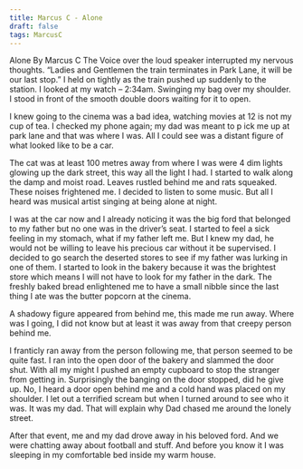 ```yaml
---
title: Marcus C - Alone
draft: false
tags: MarcusC
---
```

 
Alone 
By Marcus C
The Voice over the loud speaker interrupted my nervous thoughts. “Ladies and Gentlemen the train terminates in Park Lane, it will be our last stop.” I held on tightly as the train pushed up suddenly to the station. I looked at my watch – 2:34am. Swinging my bag over my shoulder. I stood in front of the smooth double doors waiting for it to open.
 
I knew going to the cinema was a bad idea, watching movies at 12 is not my cup of tea. I checked my phone again; my dad was meant to p ick me up at park lane and that was where I was. All I could see was a distant figure of what looked like to be a car.
 
The cat was at least 100 metres away from where I was were 4 dim lights glowing up the dark street, this way all the light I had. I started to walk along the damp and moist road. Leaves rustled behind me and rats squeaked. These noises frightened me. I decided to listen to some music. But all I heard was musical artist singing at being alone at night.
 
I was at the car now and I already noticing it was the big ford that belonged to my father but no one was in the driver’s seat. I started to feel a sick feeling in my stomach, what if my father left me. But I knew my dad, he would not be willing to leave his precious car without it be supervised. I decided to go search the deserted stores to see if my father was lurking in one of them. I started to look in the bakery because it was the brightest store which means I will not have to look for my father in the dark. The freshly baked bread enlightened me to have a small nibble since the last thing I ate was the butter popcorn at the cinema.
 
A shadowy figure appeared from behind me, this made me run away. Where was I going, I did not know but at least it was away from that creepy person behind me.
 
I franticly ran away from the person following me, that person seemed to be quite fast. I ran into the open door of the bakery and slammed the door shut. With all my might I pushed an empty cupboard to stop the stranger from getting in. Surprisingly the banging on the door stopped, did he give up. No, I heard a door open behind me and a cold hand was placed on my shoulder. I let out a terrified scream but when I turned around to see who it was. It was my dad. That will explain why Dad chased me around the lonely street.
 
After that event, me and my dad drove away in his beloved ford. And we were chatting away about football and stuff. And before you know it I was sleeping in my comfortable bed inside my warm house.    